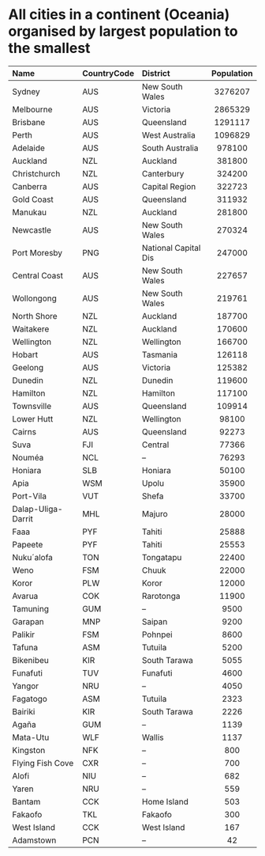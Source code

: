 # All cities in a continent (Oceania) organised by largest population to the smallest

| Name | CountryCode | District | Population |
| :--- | :--- | :--- | :---: |
|Sydney|AUS|New South Wales|3276207|
|Melbourne|AUS|Victoria|2865329|
|Brisbane|AUS|Queensland|1291117|
|Perth|AUS|West Australia|1096829|
|Adelaide|AUS|South Australia|978100|
|Auckland|NZL|Auckland|381800|
|Christchurch|NZL|Canterbury|324200|
|Canberra|AUS|Capital Region|322723|
|Gold Coast|AUS|Queensland|311932|
|Manukau|NZL|Auckland|281800|
|Newcastle|AUS|New South Wales|270324|
|Port Moresby|PNG|National Capital Dis|247000|
|Central Coast|AUS|New South Wales|227657|
|Wollongong|AUS|New South Wales|219761|
|North Shore|NZL|Auckland|187700|
|Waitakere|NZL|Auckland|170600|
|Wellington|NZL|Wellington|166700|
|Hobart|AUS|Tasmania|126118|
|Geelong|AUS|Victoria|125382|
|Dunedin|NZL|Dunedin|119600|
|Hamilton|NZL|Hamilton|117100|
|Townsville|AUS|Queensland|109914|
|Lower Hutt|NZL|Wellington|98100|
|Cairns|AUS|Queensland|92273|
|Suva|FJI|Central|77366|
|Nouméa|NCL|–|76293|
|Honiara|SLB|Honiara|50100|
|Apia|WSM|Upolu|35900|
|Port-Vila|VUT|Shefa|33700|
|Dalap-Uliga-Darrit|MHL|Majuro|28000|
|Faaa|PYF|Tahiti|25888|
|Papeete|PYF|Tahiti|25553|
|Nuku´alofa|TON|Tongatapu|22400|
|Weno|FSM|Chuuk|22000|
|Koror|PLW|Koror|12000|
|Avarua|COK|Rarotonga|11900|
|Tamuning|GUM|–|9500|
|Garapan|MNP|Saipan|9200|
|Palikir|FSM|Pohnpei|8600|
|Tafuna|ASM|Tutuila|5200|
|Bikenibeu|KIR|South Tarawa|5055|
|Funafuti|TUV|Funafuti|4600|
|Yangor|NRU|–|4050|
|Fagatogo|ASM|Tutuila|2323|
|Bairiki|KIR|South Tarawa|2226|
|Agaña|GUM|–|1139|
|Mata-Utu|WLF|Wallis|1137|
|Kingston|NFK|–|800|
|Flying Fish Cove|CXR|–|700|
|Alofi|NIU|–|682|
|Yaren|NRU|–|559|
|Bantam|CCK|Home Island|503|
|Fakaofo|TKL|Fakaofo|300|
|West Island|CCK|West Island|167|
|Adamstown|PCN|–|42|
